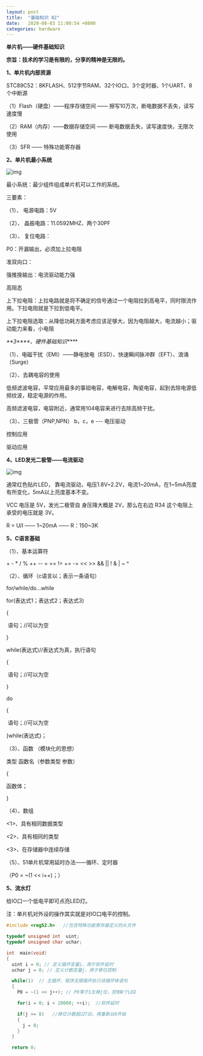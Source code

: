 ```yaml
---
layout: post
title:  "基础知识 02"
date:   2020-08-03 11:00:54 +0800
categories: hardware
---
```


**单片机——硬件基础知识**



**宗旨：技术的学习是有限的，分享的精神是无限的。**



**1、单片机内部资源**

STC89C52：8KFLASH、512字节RAM、32个IO口、3个定时器、1个UART、8个中断源

（1）Flash（硬盘）——程序存储空间 —— 擦写10万次，断电数据不丢失，读写速度慢

（2）RAM（内存）——数据存储空间 —— 断电数据丢失，读写速度快，无限次使用

（3）SFR —— 特殊功能寄存器



**2、单片机最小系统**

![img](https://img-blog.csdn.net/20160304112618810?watermark/2/text/aHR0cDovL2Jsb2cuY3Nkbi5uZXQv/font/5a6L5L2T/fontsize/400/fill/I0JBQkFCMA==/dissolve/70/gravity/Center)



最小系统：最少组件组成单片机可以工作的系统。

三要素：

（1）、 电源电路：5V

（2）、 晶振电路：11.0592MHZ、两个30PF

（3）、 复位电路：

P0：开漏输出，必须加上拉电阻

准双向口：

强推挽输出：电流驱动能力强

高阻态

上下拉电阻：上拉电路就是将不确定的信号通过一个电阻拉到高电平，同时限流作用。下拉电阻就是下拉到低电平。

上下拉电阻选取：从降低功耗方面考虑应该足够大，因为电阻越大，电流越小；驱动能力来看，小电阻



***\**\*3\*\*\*\*、硬件基础知识\*\**\***

（1）、电磁干扰（EMI）——静电放电（ESD）、快速瞬间脉冲群（EFT）、浪涌（Surge）

（2）、去耦电容的使用

低频滤波电容，平常应用最多的事钽电容，电解电容，陶瓷电容，起到去除电源低频纹波，稳定电源的作用。

高频滤波电容，电容附近，通常用104电容来进行去除高频干扰。

（3）、三极管（PNP,NPN） b，c，e  --- 电压驱动

  控制应用

  驱动应用



**4、LED发光二极管——电流驱动**

![img](https://img-blog.csdn.net/20160304112600808?watermark/2/text/aHR0cDovL2Jsb2cuY3Nkbi5uZXQv/font/5a6L5L2T/fontsize/400/fill/I0JBQkFCMA==/dissolve/70/gravity/Center)



通常红色贴片LED， 靠电流驱动，电压1.8V~2.2V，电流1~20mA，在1~5mA亮度有所变化，5mA以上亮度基本不变。



VCC 电压是 5V，发光二极管自
身压降大概是 2V，那么在右边 R34 这个电阻上承受的电压就是 3V。

R = U/I  —— 1~20mA —— R：150~3K



**5、C语言基础**

（1）、基本运算符

\+ -  *  /  %  ++  --   =  ==  !=  +=  -=  <<  >>  &&  ||  !  &  |  ~  ^

（2）、循环（c语言以；表示一条语句）

for/while/do...while

for(表达式1；表达式2；表达式3)

{

​    语句；//可以为空

}

while(表达式)//表达式为真，执行语句

{

​    语句；//可以为空

}

do

{

​    语句；//可以为空



}while(表达式)；

（3）、函数 （模块化的思想）

类型  函数名（参数类型 参数）

{

  函数体；

}

（4）、数组

   <1>、具有相同数据类型

   <2>、具有相同的类型

   <3>、在存储器中连续存储

（5）、51单片机常用延时办法——循环、定时器

（P0 = ~(1 << i++)；）



**5、流水灯**

给IO口一个低电平即可点亮LED灯。

注：单片机对外设的操作其实就是对IO口电平的控制。



```cpp
#include <reg52.h>   //包含特殊功能寄存器定义的头文件

typedef unsigned int  uint;
typedef unsigned char uchar;

int  main(void)
{
  uint i = 0; // 定义循环变量i，用于软件延时
  uchar j = 0; // 定义计数变量j，用于移位控制

  while(1)  // 主循环，程序无限循环执行该循环体语句
  {
    P0 = ~(1 << j++); // P0等于1左移j位，控制8个LED

    for(i = 0; i < 20000; ++i);  //软件延时

    if(j >= 8)   //移位计数超过7后，再重新从0开始
    {
      j = 0;
    }
  }

  return 0;

```
